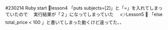#230214 Ruby start
 🍚lesson4 「puts subjects=[2]」と「=」を入れてしまっていたので
 　実行結果が「２」になってしまっていた
 　
👉Lesson5
  🍚 「else total_price < 100 」と書いてしまった動くけど違ってた、、
  